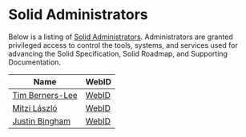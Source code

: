 # Solid Administrators

Below is a listing of [Solid Administrators](README.md#administration). Administrators are granted privileged access to control the tools, systems, and services used for advancing the Solid Specification, Solid Roadmap, and Supporting Documentation.

| Name      | WebID      |
| --------- | ---------- |
| [Tim Berners-Lee](https://github.com/timbl) | [WebID](https://www.w3.org/People/Berners-Lee/card#i) |
| [Mitzi László](https://github.com/Mitzi-Laszlo) | [WebID](https://mitzilaszlo.solid.community/profile/card#me)|
| [Justin Bingham](https://github.com/justinwb) | [WebID](https://justin.inrupt.net/profile/card#me) | 

